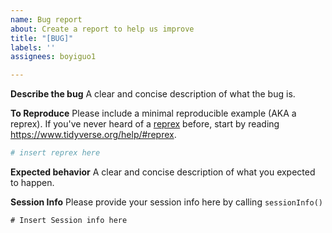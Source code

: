 ```yaml
---
name: Bug report
about: Create a report to help us improve
title: "[BUG]"
labels: ''
assignees: boyiguo1

---
```


**Describe the bug**
A clear and concise description of what the bug is.

**To Reproduce**
Please include a minimal reproducible example (AKA a reprex). If you've never heard of a [reprex](http://reprex.tidyverse.org/) before, start by reading <https://www.tidyverse.org/help/#reprex>.
```r
# insert reprex here
```

**Expected behavior**
A clear and concise description of what you expected to happen.

**Session Info**
Please provide your session info here by calling `sessionInfo()`

```
# Insert Session info here
```
